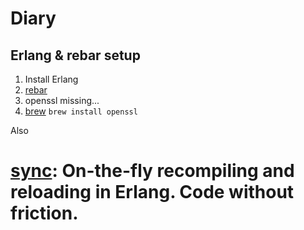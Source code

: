 
# Diary

## Erlang & rebar setup

1. Install Erlang
2. [rebar](https://github.com/rebar/rebar/wiki/Getting-started)
3. openssl missing... 
4. [brew](http://brew.sh/) `brew install openssl`

Also

# [sync](https://github.com/rustyio/sync): On-the-fly recompiling and reloading in Erlang. Code without friction.
 